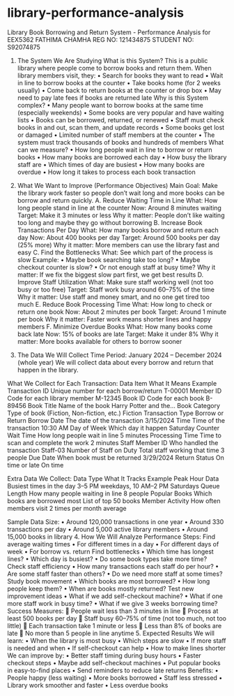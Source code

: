 # library-performance-analysis
Library Book Borrowing and Return System - Performance Analysis for EEX5362
FATHIMA CHAMHA 
REG NO: 121434875 
STUDENT NO: S92074875 

1.	The System We Are Studying
What is this System? 
This is a public library where people come to borrow books and return them. When library members visit, they:
  •	Search for books they want to read
  •	Wait in line to borrow books at the counter
  •	Take books home (for 2 weeks usually)
  •	 Come back to return books at the counter or drop box
  •	May need to pay late fees if books are returned late
Why is this System complex?
  •	Many people want to borrow books at the same time (especially weekends)
  •	Some books are very popular and have waiting lists
  •	 Books can be borrowed, returned, or renewed
  •	 Staff must check books in and out, scan them, and update records
  •	 Some books get lost or damaged
  •	 Limited number of staff members at the counter
  •	The system must track thousands of books and hundreds of members
What can we measure?
  •	How long people wait in line to borrow or return books
  •	How many books are borrowed each day
  •	 How busy the library staff are
  •	 Which times of day are busiest
  •	 How many books are overdue
  •	 How long it takes to process each book transaction




2.	What We Want to Improve (Performance Objectives)
Main Goal:
  Make the library work faster so people don’t wait long and more books can be borrow and return quickly.
A.	Reduce Waiting Time in Line
  What: How long people stand in line at the counter
  Now: Around 8 minutes waiting
  Target: Make it 3 minutes or less
  Why it matter: People don’t like waiting too long and maybe they go without borrowing
B.	Increase Book Transactions Per Day
  What: How many books borrow and return each day
  Now: About 400 books per day
  Target: Around 500 books per day (25% more)
  Why it matter: More members can use the library fast and easy
C.	Find the Bottlenecks
  What: See which part of the process is slow
  Example:
  •	Maybe book searching take too long?
  •	Maybe checkout counter is slow?
  •	Or not enough staff at busy time?
  Why it matter: If we fix the biggest slow part first, we get best results
D.	Improve Staff Utilization
  What: Make sure staff working well (not too busy or too free)
  Target: Staff work busy around 60–75% of the time
  Why it matter: Use staff and money smart, and no one get tired too much
E.	Reduce Book Processing Time
  What: How long to check or return one book
  Now: About 2 minutes per book
  Target: Around 1 minute per book
  Why it matter: Faster work means shorter lines and happy members
F.	Minimize Overdue Books
  What: How many books come back late
  Now: 15% of books are late
  Target: Make it under 8%
  Why it matter: More books available for others to borrow sooner

3.	The Data We Will Collect
Time Period: January 2024 – December 2024 (whole year)
We will collect data about every borrow and return that happen in the library.

What We Collect for Each Transaction: 
      Data Item	                     What It Means	                                  Example
Transaction ID	             Unique number for each borrow/return                    	T-00001
Member ID       	           Code for each library member	                            M-12345
Book ID	                     Code for each book	                                      B-89456
Book Title	                 Name of the book	                                Harry Potter and the...
Book Category	               Type of book (Fiction, Non-fiction, etc.)	              Fiction
Transaction Type	           Borrow or Return	                                        Borrow
Date             	           The date of the transaction                            	3/15/2024
Time	                       Time of the transaction                                	10:30 AM
Day of Week	                 Which day it happen	                                    Saturday
Counter Wait Time	           How long people wait in line	                            5 minutes
Processing Time	             Time to scan and complete the work	                      2 minutes
Staff Member ID	             Who handled the transaction	                            Staff-03
Number of Staff on Duty	     Total staff working that time	                          3 people
Due Date	                   When book must be returned	                              3/29/2024
Return Status	               On time or late	                                         On time

Extra Data We Collect:
Data Type	                   What It Tracks	                            Example
Peak Hour Data	        Busiest times in the day	          3–5 PM weekdays, 10 AM–2 PM Saturdays
Queue Length	          How many people waiting in line	              8 people
Popular Books           Which books are borrowed most	          List of top 50 books
Member Activity	        How often members visit	             2 times per month average

Sample Data Size:
  •	Around 120,000 transactions in one year
  •	Around 330 transactions per day
  •	Around 5,000 active library members
  •	Around 15,000 books in library
  4.	How We Will Analyze Performance
Steps:
Find average waiting times
  •	For different times in a day
  •	For different days of week
  •	For borrow vs. return
Find bottlenecks
  •	Which time has longest lines?
  •	Which day is busiest?
  •	Do some book types take more time?
Check staff efficiency
  •	How many transactions each staff do per hour?
  •	Are some staff faster than others?
  •	Do we need more staff at some times?
Study book movement
  •	Which books are most borrowed?
  •	How long people keep them?
  •	When are books mostly returned?
Test new improvement ideas
  •	What if we add self-checkout machine?
  •	What if one more staff work in busy time?
  •	What if we give 3 weeks borrowing time?
Success Measures:
  	People wait less than 3 minutes in line
  	Process at least 500 books per day
  	Staff busy 60–75% of time (not too much, not too little)
  	Each transaction take 1 minute or less
  	Less than 8% of books are late
  	No more than 5 people in line anytime
5.	Expected Results
We will learn:
  •	When the library is most busy
  •	Which steps are slow
  •	If more staff is needed and when
  •	If self-checkout can help
  •	How to make lines shorter
We can improve by:
  •	Better staff timing during busy hours
  •	Faster checkout steps
  •	Maybe add self-checkout machines
  •	Put popular books in easy-to-find places
  •	Send reminders to reduce late returns
Benefits:
  •	People happy (less waiting)
  •	More books borrowed
  •	Staff less stressed
•	Library work smoother and faster
•	Less overdue books
